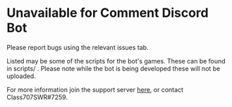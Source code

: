 # Unavailable for Comment Discord Bot

Please report bugs using the relevant issues tab.

Listed may be some of the scripts for the bot's games. These can be found in scripts/ .
Please note while the bot is being developed these will not be uploaded.

For more information join the support server [here](https://discord.gg/nacfvPB), or contact Class707SWR#7259.
